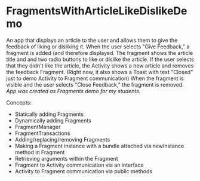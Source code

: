 # FragmentsWithArticleLikeDislikeDemo

An app that displays an article to the user and allows them to give the feedback of liking or disliking it.
When the user selects "Give Feedback," a fragment is added (and therefore displayed. 
The fragment shows the article title and and two radio buttons to like or dislike the article.
If the user selects that they didn't like the article, the Activity shows a new article and removes the feedback Fragment.
(Right now, it also shows a Toast with text "Closed" just to demo Activity to Fragment communication)
When the fragment is visible and the user selects "Close Feedback," the fragment is removed.
*App was created as Fragments demo for my students.*

Concepts:
- Statically adding Fragments
- Dynamically adding Fragments
- FragmentManager
- FragmentTransactions 
- Adding/replacing/removing Fragments
- Making a Fragment instance with a bundle attached via newInstance method in Fragment
- Retrieving arguments within the Fragment
- Fragment to Activity communication via an interface
- Activity to Fragment communication via public methods
